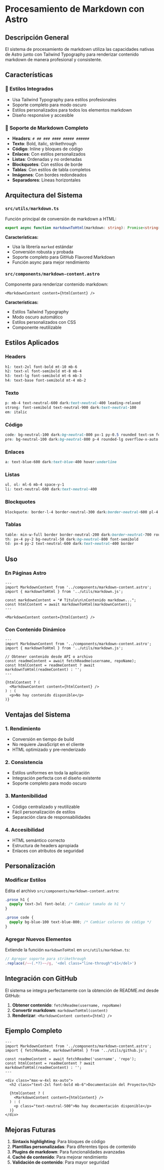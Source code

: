 # Procesamiento de Markdown con Astro

## Descripción General

El sistema de procesamiento de markdown utiliza las capacidades nativas de Astro junto con Tailwind Typography para renderizar contenido markdown de manera profesional y consistente.

## Características

### 🎨 **Estilos Integrados**
- Usa Tailwind Typography para estilos profesionales
- Soporte completo para modo oscuro
- Estilos personalizados para todos los elementos markdown
- Diseño responsive y accesible

### 📝 **Soporte de Markdown Completo**
- **Headers**: `# ## ### #### ##### ######`
- **Texto**: Bold, italic, strikethrough
- **Código**: Inline y bloques de código
- **Enlaces**: Con estilos personalizados
- **Listas**: Ordenadas y no ordenadas
- **Blockquotes**: Con estilos de borde
- **Tablas**: Con estilos de tabla completos
- **Imágenes**: Con bordes redondeados
- **Separadores**: Líneas horizontales

## Arquitectura del Sistema

### **`src/utils/markdown.ts`**
Función principal de conversión de markdown a HTML:

```typescript
export async function markdownToHtml(markdown: string): Promise<string>
```

**Características:**
- Usa la librería `marked` estándar
- Conversión robusta y probada
- Soporte completo para GitHub Flavored Markdown
- Función async para mejor rendimiento

### **`src/components/markdown-content.astro`**
Componente para renderizar contenido markdown:

```astro
<MarkdownContent content={htmlContent} />
```

**Características:**
- Estilos Tailwind Typography
- Modo oscuro automático
- Estilos personalizados con CSS
- Componente reutilizable

## Estilos Aplicados

### **Headers**
```css
h1: text-2xl font-bold mt-10 mb-6
h2: text-xl font-semibold mt-8 mb-4
h3: text-lg font-semibold mt-6 mb-3
h4: text-base font-semibold mt-4 mb-2
```

### **Texto**
```css
p: mb-4 text-neutral-600 dark:text-neutral-400 leading-relaxed
strong: font-semibold text-neutral-900 dark:text-neutral-100
em: italic
```

### **Código**
```css
code: bg-neutral-100 dark:bg-neutral-800 px-1 py-0.5 rounded text-sm font-mono
pre: bg-neutral-100 dark:bg-neutral-800 p-4 rounded-lg overflow-x-auto my-4
```

### **Enlaces**
```css
a: text-blue-600 dark:text-blue-400 hover:underline
```

### **Listas**
```css
ul, ol: ml-6 mb-4 space-y-1
li: text-neutral-600 dark:text-neutral-400
```

### **Blockquotes**
```css
blockquote: border-l-4 border-neutral-300 dark:border-neutral-600 pl-4 my-4 italic
```

### **Tablas**
```css
table: min-w-full border border-neutral-200 dark:border-neutral-700 rounded-lg
th: px-4 py-2 bg-neutral-50 dark:bg-neutral-800 font-semibold
td: px-4 py-2 text-neutral-600 dark:text-neutral-400 border
```

## Uso

### **En Páginas Astro**
```astro
---
import MarkdownContent from '../components/markdown-content.astro';
import { markdownToHtml } from '../utils/markdown.js';

const markdownContent = "# Título\n\nContenido markdown...";
const htmlContent = await markdownToHtml(markdownContent);
---

<MarkdownContent content={htmlContent} />
```

### **Con Contenido Dinámico**
```astro
---
import MarkdownContent from '../components/markdown-content.astro';
import { markdownToHtml } from '../utils/markdown.js';

// Obtener contenido desde API o archivo
const readmeContent = await fetchReadme(username, repoName);
const htmlContent = readmeContent ? await markdownToHtml(readmeContent) : '';
---

{htmlContent ? (
  <MarkdownContent content={htmlContent} />
) : (
  <p>No hay contenido disponible</p>
)}
```

## Ventajas del Sistema

### **1. Rendimiento**
- Conversión en tiempo de build
- No requiere JavaScript en el cliente
- HTML optimizado y pre-renderizado

### **2. Consistencia**
- Estilos uniformes en toda la aplicación
- Integración perfecta con el diseño existente
- Soporte completo para modo oscuro

### **3. Mantenibilidad**
- Código centralizado y reutilizable
- Fácil personalización de estilos
- Separación clara de responsabilidades

### **4. Accesibilidad**
- HTML semántico correcto
- Estructura de headers apropiada
- Enlaces con atributos de seguridad

## Personalización

### **Modificar Estilos**
Edita el archivo `src/components/markdown-content.astro`:

```css
.prose h1 {
  @apply text-3xl font-bold; /* Cambiar tamaño de h1 */
}

.prose code {
  @apply bg-blue-100 text-blue-800; /* Cambiar colores de código */
}
```

### **Agregar Nuevos Elementos**
Extiende la función `markdownToHtml` en `src/utils/markdown.ts`:

```typescript
// Agregar soporte para strikethrough
.replace(/~~(.*?)~~/g, '<del class="line-through">$1</del>')
```

## Integración con GitHub

El sistema se integra perfectamente con la obtención de README.md desde GitHub:

1. **Obtener contenido**: `fetchReadme(username, repoName)`
2. **Convertir markdown**: `markdownToHtml(content)`
3. **Renderizar**: `<MarkdownContent content={html} />`

## Ejemplo Completo

```astro
---
import MarkdownContent from '../components/markdown-content.astro';
import { fetchReadme, markdownToHtml } from '../utils/github.js';

const readmeContent = await fetchReadme('username', 'repo');
const htmlContent = readmeContent ? await markdownToHtml(readmeContent) : '';
---

<div class="max-w-4xl mx-auto">
  <h2 class="text-2xl font-bold mb-6">Documentación del Proyecto</h2>
  
  {htmlContent ? (
    <MarkdownContent content={htmlContent} />
  ) : (
    <p class="text-neutral-500">No hay documentación disponible</p>
  )}
</div>
```

## Mejoras Futuras

1. **Sintaxis highlighting**: Para bloques de código
2. **Plantillas personalizadas**: Para diferentes tipos de contenido
3. **Plugins de markdown**: Para funcionalidades avanzadas
4. **Caché de contenido**: Para mejorar rendimiento
5. **Validación de contenido**: Para mayor seguridad 
